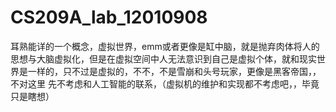 # CS209A_lab_12010908
耳熟能详的一个概念，虚拟世界，emm或者更像是缸中脑，就是抛弃肉体将人的思想与大脑虚拟化，但是在虚拟空间中人无法意识到自己是虚拟个体，就和现实世界是一样的，只不过是虚拟的，不不，不是雪崩和头号玩家，更像是黑客帝国，，不对这里 先不考虑和人工智能的联系，（虚拟机的维护和实现都不考虑吧，，毕竟只是瞎想）
